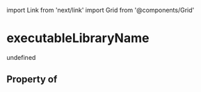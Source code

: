 import Link from 'next/link'
import Grid from '@components/Grid'

# executableLibraryName

undefined

## Property of




